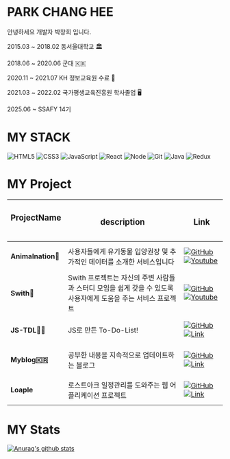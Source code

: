 # PARK CHANG HEE

안녕하세요 개발자 박창희 입니다.

2015.03 ~ 2018.02 동서울대학교 🏛

2018.06 ~ 2020.06 군대 🇰🇷

2020.11 ~ 2021.07 KH 정보교육원 수료 💯

2021.03 ~ 2022.02 국가평생교육진흥원 학사졸업 🖥

2025.06 ~ SSAFY 14기 


# MY STACK

![HTML5](https://img.shields.io/badge/-HTML5-F05032?style=for-the-badge&logo=html5&logoColor=ffffff)
![CSS3](https://img.shields.io/badge/-CSS3-007ACC?style=for-the-badge&logo=css3)
![JavaScript](https://img.shields.io/badge/-JavaScript-%23F7DF1C?style=for-the-badge&logo=javascript&logoColor=000000&labelColor=%23F7DF1C&color=%23FFCE5A)
![React](https://img.shields.io/badge/-React-222222?style=for-the-badge&logo=react)
![Node](https://img.shields.io/badge/-Nodejs-43853d?style=for-the-badge&logo=Node.js&logoColor=white)
![Git](https://img.shields.io/badge/-Git-F05032?style=for-the-badge&logo=git&logoColor=ffffff)
![Java](https://img.shields.io/badge/-Java-007396?style=for-the-badge&logo=Java)
![Redux](https://img.shields.io/badge/-Redux-764ABC?style=for-the-badge&logo=Redux)

# MY Project

| <h3> ProjectName </h3> &nbsp; &nbsp; &nbsp; &nbsp; | <h3> description</h3>                                                                                          | <h3>Link</h3>                                                                                                                                                                                                                                                                                                   |
| -------------------------------------------------- | -------------------------------------------------------------------------------------------------------------- | --------------------------------------------------------------------------------------------------------------------------------------------------------------------------------------------------------------------------------------------------------------------------------------------------------------- |
| <h4>Animalnation🐶</h4>                            | 사용자들에게 유기동물 입양권장 및 추가적인 데이터를 소개한 서비스입니다                                        | [![GitHub](https://img.shields.io/badge/-Git-181717?style=for-the-badge&logo=GitHub&logoColor=ffffff)](https://github.com/AppleTrick/KH_SemiProject) [![Youtube](https://img.shields.io/badge/-YouTube-FF0000?style=for-the-badge&logo=YouTube&logoColor=ffffff)](https://www.youtube.com/watch?v=BJOBXCIP0ik)  |
| <h4>Swith📖</h4>                                   | Swith 프로젝트는 자신의 주변 사람들과 스터디 모임을 쉽게 갖을 수 있도록 사용자에게 도움을 주는 서비스 프로젝트 | [![GitHub](https://img.shields.io/badge/-Git-181717?style=for-the-badge&logo=GitHub&logoColor=ffffff)](https://github.com/AppleTrick/Final-Front-end) [![Youtube](https://img.shields.io/badge/-YouTube-FF0000?style=for-the-badge&logo=YouTube&logoColor=ffffff)](https://www.youtube.com/watch?v=AUmo7E-86VA) |
| <h4>JS-TDL👍🏼</h4>                                  | JS로 만든 To-Do-List!                                                                                          | [![GitHub](https://img.shields.io/badge/-Git-181717?style=for-the-badge&logo=GitHub&logoColor=ffffff)](https://github.com/AppleTrick/JS_ToDoList) [![Link](https://img.shields.io/badge/-바로가기-4285F4?style=for-the-badge&logo=GoogleChrome&logoColor=ffffff)](https://appletrick.github.io/JS_ToDoList/)    |
| <h4>Myblog🇰🇷</h4>                                  | 공부한 내용을 지속적으로 업데이트하는 블로그                                                                   | [![GitHub](https://img.shields.io/badge/-Git-181717?style=for-the-badge&logo=GitHub&logoColor=ffffff)](https://github.com/AppleTrick/Appletrick.github.io) [![Link](https://img.shields.io/badge/-바로가기-4285F4?style=for-the-badge&logo=GoogleChrome&logoColor=ffffff)](https://appletrick.github.io/)       |
| <h4>Loaple</h4>                                    | 로스트아크 일정관리를 도와주는 웹 어플리케이션 프로젝트                                                        | [![GitHub](https://img.shields.io/badge/-Git-181717?style=for-the-badge&logo=GitHub&logoColor=ffffff)](https://github.com/AppleTrick/loaple) [![Link](https://img.shields.io/badge/-바로가기-4285F4?style=for-the-badge&logo=GoogleChrome&logoColor=ffffff)](https://loaple.vercel.app/)                        |

# MY Stats

[![Anurag's github stats](https://github-readme-stats.vercel.app/api?username=AppleTrick)](https://github.com/anuraghazra/github-readme-stats)
